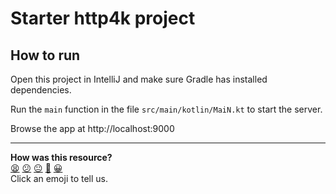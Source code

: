 # Starter http4k project

## How to run

Open this project in IntelliJ and make sure Gradle has installed dependencies. 

Run the `main` function in the file `src/main/kotlin/MaiN.kt` to start the server.

Browse the app at http://localhost:9000



<!-- BEGIN GENERATED SECTION DO NOT EDIT -->

---

**How was this resource?**  
[😫](https://airtable.com/shrUJ3t7KLMqVRFKR?prefill_Repository=makersacademy%2Fkotlin-http4k-applications&prefill_File=resources%2Fstarter_project%2FREADME.md&prefill_Sentiment=😫) [😕](https://airtable.com/shrUJ3t7KLMqVRFKR?prefill_Repository=makersacademy%2Fkotlin-http4k-applications&prefill_File=resources%2Fstarter_project%2FREADME.md&prefill_Sentiment=😕) [😐](https://airtable.com/shrUJ3t7KLMqVRFKR?prefill_Repository=makersacademy%2Fkotlin-http4k-applications&prefill_File=resources%2Fstarter_project%2FREADME.md&prefill_Sentiment=😐) [🙂](https://airtable.com/shrUJ3t7KLMqVRFKR?prefill_Repository=makersacademy%2Fkotlin-http4k-applications&prefill_File=resources%2Fstarter_project%2FREADME.md&prefill_Sentiment=🙂) [😀](https://airtable.com/shrUJ3t7KLMqVRFKR?prefill_Repository=makersacademy%2Fkotlin-http4k-applications&prefill_File=resources%2Fstarter_project%2FREADME.md&prefill_Sentiment=😀)  
Click an emoji to tell us.

<!-- END GENERATED SECTION DO NOT EDIT -->
